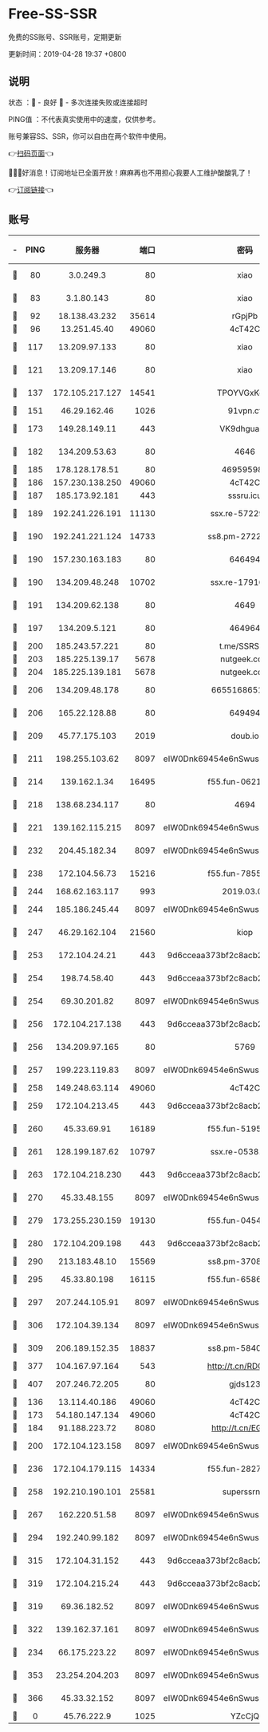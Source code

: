 # Free-SS-SSR

免费的SS账号、SSR账号，定期更新

更新时间：2019-04-28 19:37 +0800

## 说明

状态     ：🙂 - 良好 🙁 - 多次连接失败或连接超时

PING值   ：不代表真实使用中的速度，仅供参考。

账号兼容SS、SSR，你可以自由在两个软件中使用。

👉[扫码页面](https://liesauer.github.io/Free-SS-SSR/)👈

🎉🎉🎉好消息！订阅地址已全面开放！麻麻再也不用担心我要人工维护酸酸乳了！

👉[订阅链接](https://www.liesauer.net/yogurt/subscribe?ACCESS_TOKEN=DAYxR3mMaZAsaqUb)👈

## 账号

|-|PING|服务器|端口|密码|加密方式|区域|
|:----:|:----:|:-----:|-----:|:----:|:----:|:----:|
|🙂|80|3.0.249.3|80|xiao|aes-128-ctr|SG|
|🙂|83|3.1.80.143|80|xiao|aes-128-ctr|SG|
|🙂|92|18.138.43.232|35614|rGpjPb|rc4-md5|SG|
|🙂|96|13.251.45.40|49060|4cT42C|chacha20|SG|
|🙂|117|13.209.97.133|80|xiao|aes-128-ctr|KR|
|🙂|121|13.209.17.146|80|xiao|aes-128-ctr|KR|
|🙂|137|172.105.217.127|14541|TPOYVGxKglpi|aes-256-cfb|JP|
|🙂|151|46.29.162.46|1026|91vpn.cf|rc4-md5|RU|
|🙂|173|149.28.149.11|443|VK9dhgualsL|aes-256-cfb|SG|
|🙂|182|134.209.53.63|80|4646|aes-256-cfb|US|
|🙂|185|178.128.178.51|80|469595985|chacha20|US|
|🙂|186|157.230.138.250|49060|4cT42C|chacha20|US|
|🙂|187|185.173.92.181|443|sssru.icu|rc4-md5|RU|
|🙂|189|192.241.226.191|11130|ssx.re-57229547|aes-256-cfb|US|
|🙂|190|192.241.221.124|14733|ss8.pm-27229858|aes-256-cfb|US|
|🙂|190|157.230.163.183|80|646494|aes-256-cfb|US|
|🙂|190|134.209.48.248|10702|ssx.re-17916013|aes-256-cfb|US|
|🙂|191|134.209.62.138|80|4649|aes-256-cfb|US|
|🙂|197|134.209.5.121|80|464964|aes-256-cfb|US|
|🙂|200|185.243.57.221|80|t.me/SSRSUB|rc4-md5|US|
|🙂|203|185.225.139.17|5678|nutgeek.com|rc4-md5|US|
|🙂|204|185.225.139.181|5678|nutgeek.com|rc4-md5|US|
|🙂|206|134.209.48.178|80|6655168651651|aes-256-cfb|US|
|🙂|206|165.22.128.88|80|649494|aes-256-cfb|US|
|🙂|209|45.77.175.103|2019|doub.io|aes-128-ctr|SG|
|🙂|211|198.255.103.62|8097|eIW0Dnk69454e6nSwuspv9DmS201tQ0D|aes-256-cfb|US|
|🙂|214|139.162.1.34|16495|f55.fun-06219244|aes-256-cfb|SG|
|🙂|218|138.68.234.117|80|4694|aes-256-cfb|US|
|🙂|221|139.162.115.215|8097|eIW0Dnk69454e6nSwuspv9DmS201tQ0D|aes-256-cfb|JP|
|🙂|232|204.45.182.34|8097|eIW0Dnk69454e6nSwuspv9DmS201tQ0D|aes-256-cfb|US|
|🙂|238|172.104.56.73|15216|f55.fun-78553697|aes-256-cfb|SG|
|🙂|244|168.62.163.117|993|2019.03.07|rc4-md5|US|
|🙂|244|185.186.245.44|8097|eIW0Dnk69454e6nSwuspv9DmS201tQ0D|aes-256-cfb|NL|
|🙂|247|46.29.162.104|21560|kiop|aes-128-ctr|RU|
|🙂|253|172.104.24.21|443|9d6cceaa373bf2c8acb22e60b6a58be6|aes-256-cfb|US|
|🙂|254|198.74.58.40|443|9d6cceaa373bf2c8acb22e60b6a58be6|aes-256-cfb|US|
|🙂|254|69.30.201.82|8097|eIW0Dnk69454e6nSwuspv9DmS201tQ0D|aes-256-cfb|US|
|🙂|256|172.104.217.138|443|9d6cceaa373bf2c8acb22e60b6a58be6|aes-256-cfb|US|
|🙂|256|134.209.97.165|80|5769|aes-256-cfb|SG|
|🙂|257|199.223.119.83|8097|eIW0Dnk69454e6nSwuspv9DmS201tQ0D|aes-256-cfb|US|
|🙂|258|149.248.63.114|49060|4cT42C|chacha20|CA|
|🙂|259|172.104.213.45|443|9d6cceaa373bf2c8acb22e60b6a58be6|aes-256-cfb|US|
|🙂|260|45.33.69.91|16189|f55.fun-51951404|aes-256-cfb|US|
|🙂|261|128.199.187.62|10797|ssx.re-05381700|aes-256-cfb|SG|
|🙂|263|172.104.218.230|443|9d6cceaa373bf2c8acb22e60b6a58be6|aes-256-cfb|US|
|🙂|270|45.33.48.155|8097|eIW0Dnk69454e6nSwuspv9DmS201tQ0D|aes-256-cfb|US|
|🙂|279|173.255.230.159|19130|f55.fun-04544445|aes-256-cfb|US|
|🙂|280|172.104.209.198|443|9d6cceaa373bf2c8acb22e60b6a58be6|aes-256-cfb|US|
|🙂|290|213.183.48.10|15569|ss8.pm-37086887|rc4-md5|RU|
|🙂|295|45.33.80.198|16115|f55.fun-65862751|aes-256-cfb|US|
|🙂|297|207.244.105.91|8097|eIW0Dnk69454e6nSwuspv9DmS201tQ0D|aes-256-cfb|US|
|🙂|306|172.104.39.134|8097|eIW0Dnk69454e6nSwuspv9DmS201tQ0D|aes-256-cfb|SG|
|🙂|309|206.189.152.35|18837|ss8.pm-58407359|aes-256-cfb|SG|
|🙂|377|104.167.97.164|543|http://t.cn/RD0D7sx|rc4-md5|CA|
|🙂|407|207.246.72.205|80|gjds123|aes-256-cfb|US|
|🙂|136|13.114.40.186|49060|4cT42C|chacha20|JP|
|🙂|173|54.180.147.134|49060|4cT42C|chacha20|KR|
|🙂|184|91.188.223.72|8080|http://t.cn/EGJIyrl|rc4-md5|RU|
|🙂|200|172.104.123.158|8097|eIW0Dnk69454e6nSwuspv9DmS201tQ0D|aes-256-cfb|JP|
|🙂|236|172.104.179.115|14334|f55.fun-28270904|aes-256-cfb|SG|
|🙂|258|192.210.190.101|25581|superssrnet|aes-256-cfb|US|
|🙂|267|162.220.51.58|8097|eIW0Dnk69454e6nSwuspv9DmS201tQ0D|aes-256-cfb|US|
|🙂|294|192.240.99.182|8097|eIW0Dnk69454e6nSwuspv9DmS201tQ0D|aes-256-cfb|US|
|🙂|315|172.104.31.152|443|9d6cceaa373bf2c8acb22e60b6a58be6|aes-256-cfb|US|
|🙂|319|172.104.215.24|443|9d6cceaa373bf2c8acb22e60b6a58be6|aes-256-cfb|US|
|🙂|319|69.36.182.52|8097|eIW0Dnk69454e6nSwuspv9DmS201tQ0D|aes-256-cfb|US|
|🙂|322|139.162.37.161|8097|eIW0Dnk69454e6nSwuspv9DmS201tQ0D|aes-256-cfb|SG|
|🙁|234|66.175.223.22|8097|eIW0Dnk69454e6nSwuspv9DmS201tQ0D|aes-256-cfb|US|
|🙁|353|23.254.204.203|8097|eIW0Dnk69454e6nSwuspv9DmS201tQ0D|aes-256-cfb|US|
|🙁|366|45.33.32.152|8097|eIW0Dnk69454e6nSwuspv9DmS201tQ0D|aes-256-cfb|US|
|🙁|0|45.76.222.9|1025|YZcCjQ|rc4-md5|JP|
